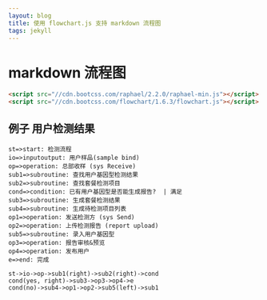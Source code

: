 ```yaml
---
layout: blog
title: 使用 flowchart.js 支持 markdown 流程图
tags: jekyll
---
```


# markdown 流程图

```html
<script src="//cdn.bootcss.com/raphael/2.2.0/raphael-min.js"></script>
<script src="//cdn.bootcss.com/flowchart/1.6.3/flowchart.js"></script>
```


## 例子 用户检测结果

<script src="//cdn.bootcss.com/raphael/2.2.0/raphael-min.js"></script>
<script src="//cdn.bootcss.com/flowchart/1.6.3/flowchart.js"></script>
<script src="/assets/flow.js"></script>

```flow
st=>start: 检测流程
io=>inputoutput: 用户样品(sample bind)
op=>operation: 总部收样 (sys Receive)
sub1=>subroutine: 查找用户基因型检测结果
sub2=>subroutine: 查找套餐检测项目
cond=>condition: 已有用户基因型是否能生成报告?  | 满足
sub3=>subroutine: 生成套餐检测结果
sub4=>subroutine: 生成待检测项目列表
op1=>operation: 发送检测方 (sys Send)
op2=>operation: 上传检测报告 (report upload)
sub5=>subroutine: 录入用户基因型
op3=>operation: 报告审核&预览
op4=>operation: 发布用户
e=>end: 完成

st->io->op->sub1(right)->sub2(right)->cond
cond(yes, right)->sub3->op3->op4->e
cond(no)->sub4->op1->op2->sub5(left)->sub1

```
